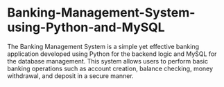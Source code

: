 # Banking-Management-System-using-Python-and-MySQL
The Banking Management System is a simple yet effective banking application developed using Python for the backend logic and MySQL for the database management. This system allows users to perform basic banking operations such as account creation, balance checking, money withdrawal, and deposit in a secure manner.
